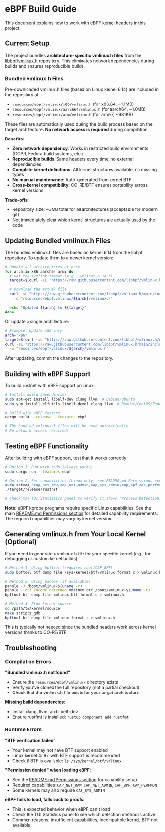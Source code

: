 # eBPF Build Guide

This document explains how to work with eBPF kernel headers in this project.

## Current Setup

The project bundles **architecture-specific vmlinux.h files** from the [libbpf/vmlinux.h](https://github.com/libbpf/vmlinux.h) repository. This eliminates network dependencies during builds and ensures reproducible builds.

### Bundled vmlinux.h Files

Pre-downloaded vmlinux.h files (based on Linux kernel 6.14) are included in the repository at:
- `resources/ebpf/vmlinux/x86/vmlinux.h` (for x86_64, ~1.1MB)
- `resources/ebpf/vmlinux/aarch64/vmlinux.h` (for aarch64, ~1.0MB)
- `resources/ebpf/vmlinux/arm/vmlinux.h` (for armv7, ~981KB)

These files are automatically used during the build process based on the target architecture. **No network access is required** during compilation.

**Benefits:**
- **Zero network dependency**: Works in restricted build environments (COPR, Fedora build systems, etc.)
- **Reproducible builds**: Same headers every time, no external dependencies
- **Complete kernel definitions**: All kernel structures available, no missing types
- **No manual maintenance**: Auto-generated from kernel BTF
- **Cross-kernel compatibility**: CO-RE/BTF ensures portability across kernel versions

**Trade-offs:**
- Repository size: ~3MB total for all architectures (acceptable for modern git)
- Not immediately clear which kernel structures are actually used by the code

## Updating Bundled vmlinux.h Files

The bundled vmlinux.h files are based on kernel 6.14 from the libbpf repository. To update them to a newer kernel version:

```bash
# Update all architectures at once
for arch in x86 aarch64 arm; do
  # Get the symlink target (e.g., vmlinux_6.14.h)
  target=$(curl -sL "https://raw.githubusercontent.com/libbpf/vmlinux.h/main/include/${arch}/vmlinux.h")

  # Download the actual file
  curl -sL "https://raw.githubusercontent.com/libbpf/vmlinux.h/main/include/${arch}/${target}" \
    -o "resources/ebpf/vmlinux/${arch}/vmlinux.h"

  echo "Updated ${arch} to ${target}"
done
```

Or update a single architecture:

```bash
# Example: Update x86 only
arch="x86"
target=$(curl -sL "https://raw.githubusercontent.com/libbpf/vmlinux.h/main/include/${arch}/vmlinux.h")
curl -sL "https://raw.githubusercontent.com/libbpf/vmlinux.h/main/include/${arch}/${target}" \
  -o "resources/ebpf/vmlinux/${arch}/vmlinux.h"
```

After updating, commit the changes to the repository.

## Building with eBPF Support

To build rustnet with eBPF support on Linux:

```bash
# Install build dependencies
sudo apt-get install libelf-dev clang llvm  # Debian/Ubuntu
sudo yum install elfutils-libelf-devel clang llvm  # RedHat/CentOS/Fedora

# Build with eBPF feature
cargo build --release --features ebpf

# The bundled vmlinux.h files will be used automatically
# No network access required!
```

## Testing eBPF Functionality

After building with eBPF support, test that it works correctly:

```bash
# Option 1: Run with sudo (always works)
sudo cargo run --features ebpf

# Option 2: Set capabilities (Linux only, see README.md Permissions section)
sudo setcap 'cap_net_raw,cap_net_admin,cap_sys_admin,cap_bpf,cap_perfmon+eip' ./target/release/rustnet
./target/release/rustnet

# Check the TUI Statistics panel to verify it shows "Process Detection: eBPF + procfs"
```

**Note**: eBPF kprobe programs require specific Linux capabilities. See the main [README.md Permissions section](README.md#permissions) for detailed capability requirements. The required capabilities may vary by kernel version.

## Generating vmlinux.h from Your Local Kernel (Optional)

If you need to generate a vmlinux.h file for your specific kernel (e.g., for debugging or custom kernel builds):

```bash
# Method 1: Using bpftool (requires root/CAP_BPF)
sudo bpftool btf dump file /sys/kernel/btf/vmlinux format c > vmlinux.h

# Method 2: Using pahole (if available)
pahole -J /boot/vmlinux-$(uname -r)
pahole --btf_encode_detached vmlinux.btf /boot/vmlinux-$(uname -r)
bpftool btf dump file vmlinux.btf format c > vmlinux.h

# Method 3: From kernel source
cd /path/to/kernel/source
make scripts_gdb
bpftool btf dump file vmlinux format c > vmlinux.h
```

This is typically not needed since the bundled headers work across kernel versions thanks to CO-RE/BTF.

## Troubleshooting

### Compilation Errors

**"Bundled vmlinux.h not found"**:
- Ensure the `resources/ebpf/vmlinux/` directory exists
- Verify you've cloned the full repository (not a partial checkout)
- Check that the vmlinux.h file exists for your target architecture

**Missing build dependencies**:
- Install clang, llvm, and libelf-dev
- Ensure rustfmt is installed: `rustup component add rustfmt`

### Runtime Errors

**"BTF verification failed"**:
- Your kernel may not have BTF support enabled
- Linux kernel 4.19+ with BTF support is recommended
- Check if BTF is available: `ls /sys/kernel/btf/vmlinux`

**"Permission denied" when loading eBPF**:
- See the [README.md Permissions section](README.md#permissions) for capability setup
- Required capabilities: `CAP_NET_RAW`, `CAP_NET_ADMIN`, `CAP_BPF`, `CAP_PERFMON`
- Some kernels may also require `CAP_SYS_ADMIN`

**eBPF fails to load, falls back to procfs**:
- This is expected behavior when eBPF can't load
- Check the TUI Statistics panel to see which detection method is active
- Common reasons: insufficient capabilities, incompatible kernel, BTF not available
